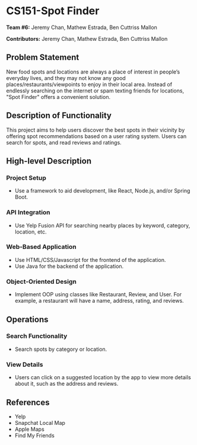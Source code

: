 # CS151-Spot Finder

**Team #6:** Jeremy Chan, Mathew Estrada, Ben Cuttriss Mallon

**Contributors:** Jeremy Chan, Mathew Estrada, Ben Cuttriss Mallon

## Problem Statement
New food spots and locations are always a place of interest in people’s everyday lives, and they may not know any good places/restaurants/viewpoints to enjoy in their local area. Instead of endlessly searching on the internet or spam texting friends for locations, "Spot Finder" offers a convenient solution.

## Description of Functionality
This project aims to help users discover the best spots in their vicinity by offering spot recommendations based on a user rating system. Users can search for spots, and read reviews and ratings. 

## High-level Description

### Project Setup
- Use a framework to aid development, like React, Node.js, and/or Spring Boot. 

### API Integration
- Use Yelp Fusion API for searching nearby places by keyword, category, location, etc.

### Web-Based Application
- Use HTML/CSS/Javascript for the frontend of the application.
- Use Java for the backend of the application.

### Object-Oriented Design
- Implement OOP using classes like Restaurant, Review, and User. For example, a restaurant will have a name, address, rating, and reviews.

## Operations
 
### Search Functionality
- Search spots by category or location.

### View Details
- Users can click on a suggested location by the app to view more details about it, such as the address and reviews.

## References
- Yelp
- Snapchat Local Map
- Apple Maps
- Find My Friends
